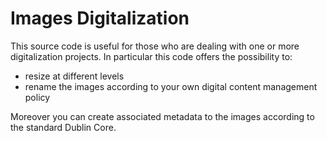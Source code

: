 # Images Digitalization

This source code is useful for those who are dealing with one or more digitalization projects. In particular this code offers the possibility to:
* resize at different levels 
* rename the images according to your own digital content management policy

Moreover you can create associated metadata to the images according to the standard Dublin Core.
